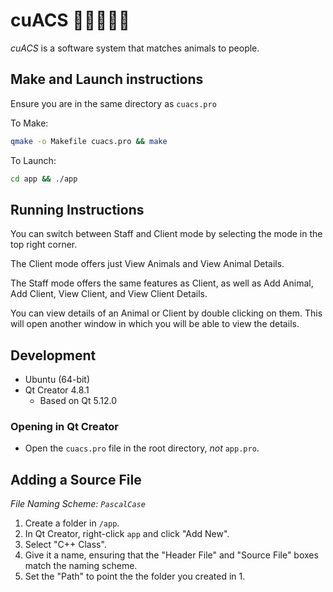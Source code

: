 # cuACS  🐶🐱🐰👩‍💻
_cuACS_ is a software system that matches animals to people.

## Make and Launch instructions
Ensure you are in the same directory as `cuacs.pro`

To Make:
```bash
qmake -o Makefile cuacs.pro && make
```
To Launch:
```bash
cd app && ./app
```

## Running Instructions
You can switch between Staff and Client mode by selecting the mode in the top right corner.

The Client mode offers just View Animals and View Animal Details.

The Staff mode offers the same features as Client, as well as Add Animal, Add Client, View Client, and View Client Details.

You can view details of an Animal or Client by double clicking on them.  This will open another window in which you will be able to view the details.

## Development
* Ubuntu (64-bit)
* Qt Creator 4.8.1
  * Based on Qt 5.12.0
  
### Opening in Qt Creator
* Open the `cuacs.pro` file in the root directory, _not_ `app.pro`.
  
## Adding a Source File
_File Naming Scheme: `PascalCase`_
1. Create a folder in `/app`.
2. In Qt Creator, right-click `app` and click "Add New".
3. Select "C++ Class".
4. Give it a name, ensuring that the "Header File" and "Source File" boxes match the naming scheme.
5. Set the "Path" to point the the folder you created in 1.
